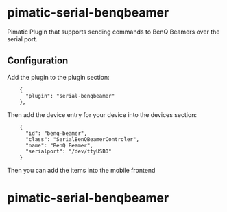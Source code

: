 pimatic-serial-benqbeamer
=================

Pimatic Plugin that supports sending commands to BenQ Beamers over the serial port.

Configuration
-------------

Add the plugin to the plugin section:

```
    {
      "plugin": "serial-benqbeamer"
    },
```

Then add the device entry for your device into the devices section:

```
    {
      "id": "benq-beamer",
      "class": "SerialBenQBeamerControler",
      "name": "BenQ Beamer",
      "serialport": "/dev/ttyUSB0"
    }
```

Then you can add the items into the mobile frontend
# pimatic-serial-benqbeamer
